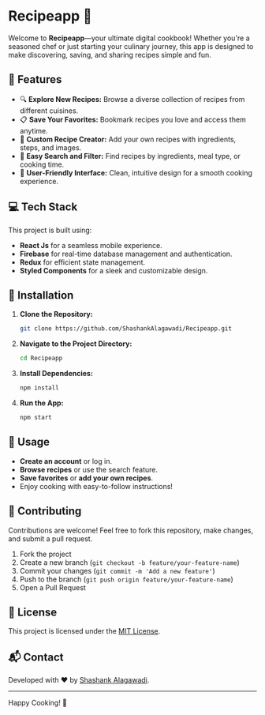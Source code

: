 # Recipeapp 🍳

Welcome to **Recipeapp**—your ultimate digital cookbook! Whether you're a seasoned chef or just starting your culinary journey, this app is designed to make discovering, saving, and sharing recipes simple and fun.

## 🚀 Features

- 🔍 **Explore New Recipes:** Browse a diverse collection of recipes from different cuisines.
- 📋 **Save Your Favorites:** Bookmark recipes you love and access them anytime.
- 📝 **Custom Recipe Creator:** Add your own recipes with ingredients, steps, and images.
- 🔄 **Easy Search and Filter:** Find recipes by ingredients, meal type, or cooking time.
- 📱 **User-Friendly Interface:** Clean, intuitive design for a smooth cooking experience.

## 💻 Tech Stack

This project is built using:

- **React Js** for a seamless mobile experience.
- **Firebase** for real-time database management and authentication.
- **Redux** for efficient state management.
- **Styled Components** for a sleek and customizable design.

## 🔧 Installation

1. **Clone the Repository:**
   ```bash
   git clone https://github.com/ShashankAlagawadi/Recipeapp.git
   ```
2. **Navigate to the Project Directory:**
   ```bash
   cd Recipeapp
   ```
3. **Install Dependencies:**
   ```bash
   npm install
   ```
4. **Run the App:**
   ```bash
   npm start
   ```

## 🎯 Usage

- **Create an account** or log in.
- **Browse recipes** or use the search feature.
- **Save favorites** or **add your own recipes**.
- Enjoy cooking with easy-to-follow instructions!

## 🤝 Contributing

Contributions are welcome! Feel free to fork this repository, make changes, and submit a pull request.

1. Fork the project
2. Create a new branch (`git checkout -b feature/your-feature-name`)
3. Commit your changes (`git commit -m 'Add a new feature'`)
4. Push to the branch (`git push origin feature/your-feature-name`)
5. Open a Pull Request

## 📜 License

This project is licensed under the [MIT License](LICENSE).

## 📬 Contact

Developed with ❤️ by [Shashank Alagawadi](https://github.com/ShashankAlagawadi).

---

Happy Cooking! 🍲

